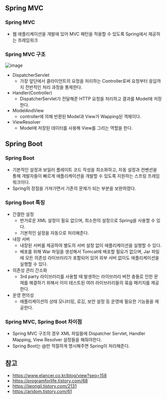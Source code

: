 ## Spring MVC
### Spring MVC

- 웹 애플리케이션을 개발에 있어 MVC 패턴을 적용할 수 있도록 Spring에서 제공하는 프레임워크

### Spring MVC 구조

![image](https://github.com/kknyapple/CS-Study/assets/72698829/53452612-ddef-43d1-b7a7-e8412938d3d9)

- DispatcherServlet
    - 가장 앞단에서 클라이언트의 요청을 처리하는 Controller로써 요청부터 응답까지 전반적인 처리 과정을 통제한다.
- Handler(Controller)
    - DispatcherServlet가 전달해준 HTTP 요청을 처리하고 결과를 Model에 저장한다.
- ModelAndView
    - controller에 의해 반환된 Model과 View가 Wapping된 객체이다.
- ViewResolver
    - Model에 저장된 데이터를 사용해 View를 그리는 역할을 한다.

## Spring Boot
### Spring Boot

- 기본적인 설정과 보일러 플레이트 코드 작성을 최소화하고, 자동 설정과 컨벤션을 통해 개발자들이 빠르게 애플리케이션을 개발할 수 있도록 지원하는 스프링 프레임워크이다.
- Spring의 장점을 가져가면서 기존의 문제가 되는 부분을 보완하였다.

### Spring Boot 특징

- 간결한 설정
    - 번거로운 XML 설정이 필요 없으며, 최소한의 설정으로 Spring을 사용할 수 있다.
    - 기본적인 설정을 자동으로 처리해준다.
- 내장 서버
    - 내장된 서버를 제공하여 별도의 서버 설정 없이 애플리케이션을 실행할 수 있다.
    - 배포를 위해 War 파일을 생성해서 Tomcat에 배포할 필요가 없으며, Jar 파일에 모든 의존성 라이브러리가 포함되어 있어 외부 서버 없이도 애플리케이션을 실행할 수 있다.
- 의존성 관리 간소화
    - 3rd party 라이브러리를 사용할 때 발생하는 라이브러리 버전 충돌로 인한 문제를 해결하기 위해서 이미 테스트된 여러 라이브러리들의 묶음 패키지를 제공한다.
- 운영 편의성
    - 애플리케이션의 상태 모니터링, 로깅, 보안 설정 등 운영에 필요한 기능들을 제공한다.

### Spring MVC, Spring Boot 차이점

- Spring MVC 구조의 경우 XML 파일들에 Dispatcher Servlet, Handler Mapping, View Resolver 설정들을 해줘야한다.
- Spring Boot는 @만 적절하게 명시해주면 Spring이 처리해준다.

## 참고

- https://www.elancer.co.kr/blog/view?seq=158
- https://programforlife.tistory.com/68
- https://jjeongil.tistory.com/2131
- https://aridom.tistory.com/61
